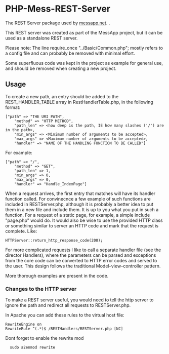 # PHP-Mess-REST-Server
The REST Server package used by [messapp.net](https://messapp.net). .

This REST server was created as part of the MessApp project, but it can be used as a standalone REST server.

Please note: 
The line
  require_once "../Basic/Common.php";
mostly refers to a config file and can probably be removed with minimal effort.

Some superfluous code was kept in the project as example for general use, and should be removed when creating a new project.


## Usage
To create a new path, an entry should be added to the REST_HANDLER_TABLE array in RestHandlerTable.php, in the following format:

    ["path" => "THE URI PATH",
        "method" => "HTTP METHOD",
        "path_len" => <how deep is the path, IE how many slashes ('/') are in the path>,
        "min_args" => <Minimum number of arguments to be accepted>,
        "max_args" => <Maximum number of arguments to be accepted>,
        "handler" => "NAME OF THE HANDLING FUNCTION TO BE CALLED"]

For example:

    ["path" => "/",
        "method" => "GET",
        "path_len" => 1,
        "min_args" => 0,
        "max_args" => 0,
        "handler" => "Handle_IndexPage"]

When a request arrives, the first entry that matches will have its handler function called. For convinecnce a few example of such functions are included in RESTServer.php, although it is probably a better idea to put them in a new file and include them. It is up to you what you put in such a function. For a request of a static page, for example, a simple include "page.php" would do. It would also be wise to use the provided HTTP class or something similar to server an HTTP code and mark that the request is complete. Like:

    HTTPServer::return_http_response_code(200);

For more complicated requests I like to call a separate handler file (see the director Handlers), where the parameters can be parsed and exceptions from the core code  can be converted to HTTP error codes and served to the user. This design follows the traditional Model–view–controller pattern.

More thorough examples are present in the code.


### Changes to the HTTP server
To make a REST server useful, you would need to tell the http server to ignore the path and redirect all requests to RESTServer.php.

In Apache you can add these rules to the virtual host file:

    RewriteEngine on
    RewriteRule ^(.*)$ /RESTHandlers/RESTServer.php [NC]

Dont forget to enable the rewrite mod
      
      sudo a2enmod rewrite
